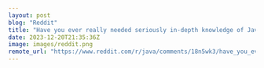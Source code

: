 ```yaml
---
layout: post
blog: "Reddit"
title: "Have you ever really needed seriously in-depth knowledge of Java in your work? Where?"
date: 2023-12-20T21:35:36Z
image: images/reddit.png
remote_url: "https://www.reddit.com/r/java/comments/18n5wk3/have_you_ever_really_needed_seriously_indepth/"
---
```

